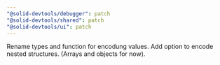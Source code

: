 ```yaml
---
"@solid-devtools/debugger": patch
"@solid-devtools/shared": patch
"@solid-devtools/ui": patch
---
```


Rename types and function for encodung values. Add option to encode nested structures. (Arrays and objects for now).
